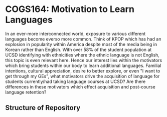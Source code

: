 # COGS164: Motivation to Learn Languages

In an ever-more interconnected world, exposure to various different languages become everso more common. Think of KPOP which has had an explosion in popularity within America despite most of the media being in Korean rather than English. With over 58% of the student population at UCSD identifying with ethnicities where the ethnic language is not English, this topic is even relevant here. Hence our interest lies within the motivators which bring students within our body to learn additional languages. Familial intentions, cultural appreciation, desire to better explore, or even "I want to get through my GEs", what motivators drive the acquisition of language for students currently/had taking language courses at UCSD? Are there differences in these motivators which effect acquisition and post-course language retention?

## Structure of Repository
